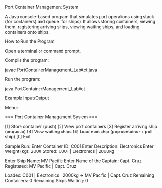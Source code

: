 Port Container Management System

A Java console-based program that simulates port operations using stack (for containers) and queue (for ships). It allows storing containers, viewing them, registering arriving ships, viewing waiting ships, and loading containers onto ships.

How to Run the Program

Open a terminal or command prompt.

Compile the program:

  javac PortContainerManagement_LabAct.java

Run the program:

  java PortContainerManagement_LabAct

Example Input/Output

Menu:

=== Port Container Management System ===

[1] Store container (push)
[2] View port containers
[3] Register arriving ship (enqueue)
[4] View waiting ships
[5] Load next ship (pop container + poll ship)
[0] Exit

Sample Run:
Enter Container ID: C001
Enter Description: Electronics
Enter Weight (kg): 2000
Stored: C001 | Electronics | 2000kg

Enter Ship Name: MV Pacific
Enter Name of the Captain: Capt. Cruz
Registered: MV Pacific | Capt. Cruz

Loaded: C001 | Electronics | 2000kg → MV Pacific | Capt. Cruz
Remaining Containers: 0
Remaining Ships Waiting: 0
